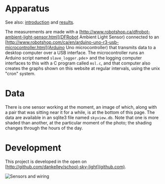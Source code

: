 # Apparatus

See also: [introduction](index.md) and [results](results.md).

The measurements are made with a
[http://www.robotshop.ca/dfrobot-ambient-light-sensor.html](DFRobot Ambient
Light Sensor) connected to an
[http://www.robotshop.com/ca/en/arduino-uno-r3-usb-microcontroller.html](Arduino
Uno microcontroller) that transmits data to a desktop computer over a USB
interface.  The microcontroller runs an Arduino script named
`slave_logger.pde`> and the logging computer interfaces to this with a C
program called `msl.c`, and that computer also creates the graphs shown on this
website at regular intervals, using the unix "cron" system.

# Data

There is one sensor working at the moment, an image of which, along with a pair
that was sitting near it for a while, is at the bottom of this page.  The data
are available in an sqlite3 file named `skyview.db`.  Note that one is more
shaded than another, at the particular moment of the photo; the shading changes
through the hours of the day.

# Development

This project is developed in the open on
[http://github.com/dankelley/school-sky-light](github.com).

![Sensors and wiring](images/sensors_and_wiring.jpg)


